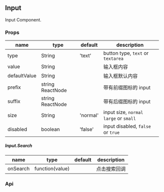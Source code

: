 ## Input

Input Component.

### Props
|name|type|default|description|
|---|---|---|---|
|type|String|'text'|button type, `text` or `textarea`|
|value|String||输入框内容|
|defaultValue|String||输入框默认内容|
|prefix|string ReactNode||带有前缀图标的 input|
|suffix|string ReactNode||带有后缀图标的 input|
|size|String|'normal'|input size, `normal` `large` or `small` |
|disabled|boolean|'false'|input disabled, `false` or `true` |

##### Input.Search
|name|type|default|description|
|---|---|---|---|
|onSearch|function(value)||点击搜索回调|


### Api